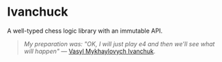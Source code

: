 # Ivanchuck

A well-typed chess logic library with an immutable API.

> _My preparation was: "OK, I will just play e4 and then we'll see what will happen"_ — [Vasyl Mykhaylovych Ivanchuk](https://www.youtube.com/watch?v=pUgvAoTzWBA&t=18s).
